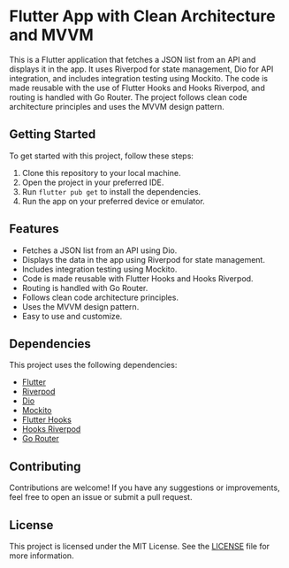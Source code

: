 # Flutter App with Clean Architecture and MVVM

This is a Flutter application that fetches a JSON list from an API and displays it in the app. It uses Riverpod for state management, Dio for API integration, and includes integration testing using Mockito. The code is made reusable with the use of Flutter Hooks and Hooks Riverpod, and routing is handled with Go Router. The project follows clean code architecture principles and uses the MVVM design pattern.

## Getting Started

To get started with this project, follow these steps:

1. Clone this repository to your local machine.
2. Open the project in your preferred IDE.
3. Run `flutter pub get` to install the dependencies.
4. Run the app on your preferred device or emulator.

## Features

- Fetches a JSON list from an API using Dio.
- Displays the data in the app using Riverpod for state management.
- Includes integration testing using Mockito.
- Code is made reusable with Flutter Hooks and Hooks Riverpod.
- Routing is handled with Go Router.
- Follows clean code architecture principles.
- Uses the MVVM design pattern.
- Easy to use and customize.

## Dependencies

This project uses the following dependencies:

- [Flutter](https://flutter.dev/)
- [Riverpod](https://riverpod.dev/)
- [Dio](https://pub.dev/packages/dio)
- [Mockito](https://pub.dev/packages/mockito)
- [Flutter Hooks](https://pub.dev/packages/flutter_hooks)
- [Hooks Riverpod](https://pub.dev/packages/hooks_riverpod)
- [Go Router](https://pub.dev/packages/go_router)

## Contributing

Contributions are welcome! If you have any suggestions or improvements, feel free to open an issue or submit a pull request.

## License

This project is licensed under the MIT License. See the [LICENSE](LICENSE) file for more information.

